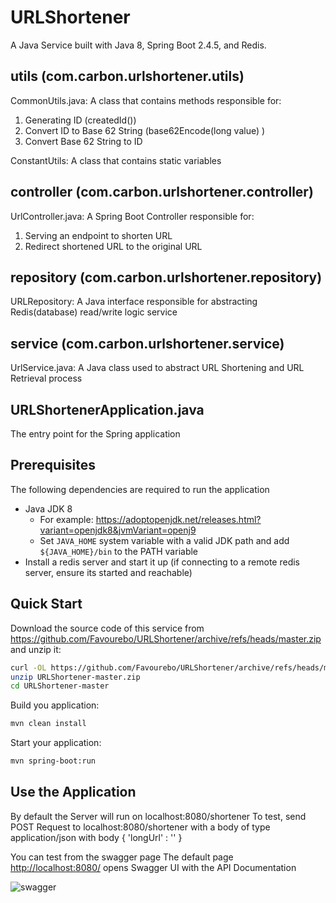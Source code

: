 # URLShortener
A Java Service built with Java 8, Spring Boot 2.4.5, and Redis.

## utils (com.carbon.urlshortener.utils)
CommonUtils.java: 
A class that contains methods responsible for:
1. Generating ID (createdId())
2. Convert ID to Base 62 String (base62Encode(long value) )
3. Convert Base 62 String to ID

ConstantUtils: 
A class that contains static variables


## controller (com.carbon.urlshortener.controller)

UrlController.java:
A Spring Boot Controller responsible for:
1. Serving an endpoint to shorten URL
2. Redirect shortened URL to the original URL


## repository (com.carbon.urlshortener.repository)

URLRepository: 
A Java interface responsible for abstracting Redis(database) read/write logic
service

## service (com.carbon.urlshortener.service)

UrlService.java:
A Java class used to abstract URL Shortening and URL Retrieval process

## URLShortenerApplication.java
The entry point for the Spring application


## Prerequisites

The following dependencies are required to run the application

- Java JDK 8
  - For example: <https://adoptopenjdk.net/releases.html?variant=openjdk8&jvmVariant=openj9>
  - Set `JAVA_HOME` system variable with a valid JDK path and add `${JAVA_HOME}/bin` to the PATH variable
- Install a redis server and start it up (if connecting to a remote redis server, ensure its started and reachable)


## Quick Start

Download the source code of this service from <https://github.com/Favourebo/URLShortener/archive/refs/heads/master.zip> and unzip it:

```bash
curl -OL https://github.com/Favourebo/URLShortener/archive/refs/heads/master.zip
unzip URLShortener-master.zip
cd URLShortener-master
```

Build you application:

```bash
mvn clean install
```
Start your application:

```bash
mvn spring-boot:run
```

## Use the Application
By default the Server will run on localhost:8080/shortener
To test, send POST Request to localhost:8080/shortener with a body of type application/json with body
{
  'longUrl' : '<INSERT URL>'
}

You can test from the swagger page
The default page <http://localhost:8080/> opens Swagger UI with the API Documentation

![swagger](https://user-images.githubusercontent.com/20109531/115640446-e0b8a900-a30e-11eb-945a-4f35bf8d49a4.PNG)
